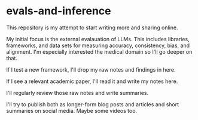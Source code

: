 # evals-and-inference
This repository is my attempt to start writing more and sharing online.

My initial focus is the external evalauation of LLMs.  This includes libraries, frameworks, and data sets for measuring accuracy, consistency, bias, and alignment.  I'm especially interested the medical domain so I'll go deeper on that.

If I test a new framework, I'll drop my raw notes and findings in here.

If I see a relevant academic paper, I'll read it and write my notes here. 

I'll regularly review those raw notes and write summaries.

I'll try to publish both as longer-form blog posts and articles and short summaries on social media.  Maybe some videos too.
